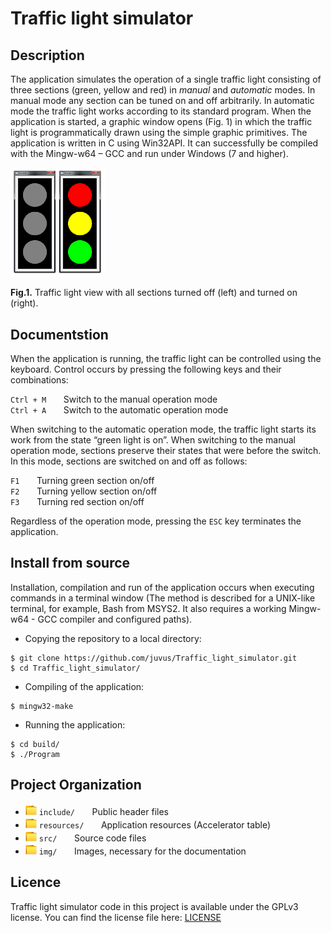 # Traffic light simulator
## Description
The application simulates the operation of a single traffic light consisting of three sections (green, yellow and red) in *manual* and *automatic* modes. In manual mode any section can be tuned on and off arbitrarily. In automatic mode the traffic light works according to its standard program.
When the application is started, a graphic window opens (Fig. 1) in which the traffic light is programmatically drawn using the simple graphic primitives. The application is written in С using Win32API. It can successfully be compiled with the Mingw-w64 – GCC and run under Windows (7 and higher).

<img src="/img/traffic_light.png" alt="Traffic light view" width=30%>

**Fig.1.** Traffic light view with all sections turned off (left) and turned on (right).

## Documentstion
When the application is running, the traffic light can be controlled using the keyboard. Control occurs by pressing the following keys and their combinations:

`Ctrl + M` &nbsp;&nbsp;&nbsp;&nbsp;&nbsp; Switch to the manual operation mode<br>
`Ctrl + A`	&nbsp;&nbsp;&nbsp;&nbsp;&nbsp; Switch to the automatic operation mode

When switching to the automatic operation mode, the traffic light starts its work from the state “green light is on”. When switching to the manual operation mode, sections preserve their states that were before the switch. In this mode, sections are switched on and off as follows:

`F1` &nbsp;&nbsp;&nbsp;&nbsp;&nbsp; Turning green section on/off<br>
`F2`	&nbsp;&nbsp;&nbsp;&nbsp;&nbsp; Turning yellow section on/off<br>
`F3`	&nbsp;&nbsp;&nbsp;&nbsp;&nbsp; Turning red section on/off

Regardless of the operation mode, pressing the `ESC` key terminates the application.

## Install from source
Installation, compilation and run of the application occurs when executing commands in a terminal window (The method is described for a UNIX-like terminal, for example, Bash from MSYS2. It also requires a working Mingw-w64 - GCC compiler and configured paths).

-	Copying the repository to a local directory:
```
$ git clone https://github.com/juvus/Traffic_light_simulator.git
$ cd Traffic_light_simulator/
```
-	Compiling of the application:
```
$ mingw32-make
```
-	Running the application:
```
$ cd build/
$ ./Program
```

## Project Organization
- <img src="/img/folder.png" alt="folder" width=18px> `include/` &nbsp;&nbsp;&nbsp;&nbsp;&nbsp; Public header files
- <img src="/img/folder.png" alt="folder" width=18px> `resources/` &nbsp;&nbsp;&nbsp;&nbsp;&nbsp; Application resources (Accelerator table)
- <img src="/img/folder.png" alt="folder" width=18px> `src/` &nbsp;&nbsp;&nbsp;&nbsp;&nbsp; Source code files
- <img src="/img/folder.png" alt="folder" width=18px> `img/` &nbsp;&nbsp;&nbsp;&nbsp;&nbsp; Images, necessary for the documentation

## Licence
Traffic light simulator code in this project is available under the GPLv3 license. You can find the license file here: [LICENSE](/LICENSE)
